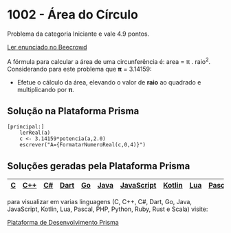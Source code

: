 # 1002 - Área do Círculo

Problema da categoria Iniciante e vale 4.9 pontos.

[Ler enunciado no Beecrowd](https://www.beecrowd.com.br/judge/en/problems/view/1002)


A fórmula para calcular a área de uma circunferência é: area = π . raio<sup>2</sup>. Considerando para este problema que **π** = 3.14159:

- Efetue o cálculo da área, elevando o valor de **raio** ao quadrado e multiplicando por **π**.

## Solução na Plataforma Prisma
``` 
[principal:]
    lerReal(a)
    c <- 3.14159*potencia(a,2.0)
    escrever("A={FormatarNumeroReal(c,0,4)}")
```

## Soluções geradas pela Plataforma Prisma

|[C](https://www.prisma.dev.br/tela-demo-transpilado.html?idDemo=1002&Categoria=Iniciante&idTarget=1)|[C++](https://www.prisma.dev.br/tela-demo-transpilado.html?idDemo=1002&Categoria=Iniciante&idTarget=2)|[C#](https://www.prisma.dev.br/tela-demo-transpilado.html?idDemo=1002&Categoria=Iniciante&idTarget=3)|[Dart](https://www.prisma.dev.br/tela-demo-transpilado.html?idDemo=1002&Categoria=Iniciante&idTarget=4)|[Go](https://www.prisma.dev.br/tela-demo-transpilado.html?idDemo=1002&Categoria=Iniciante&idTarget=5)|[Java](https://www.prisma.dev.br/tela-demo-transpilado.html?idDemo=1002&Categoria=Iniciante&idTarget=6)|[JavaScript](https://www.prisma.dev.br/tela-demo-transpilado.html?idDemo=1002&Categoria=Iniciante&idTarget=7)|[Kotlin](https://www.prisma.dev.br/tela-demo-transpilado.html?idDemo=1002&Categoria=Iniciante&idTarget=8)|[Lua](https://www.prisma.dev.br/tela-demo-transpilado.html?idDemo=1002&Categoria=Iniciante&idTarget=9)|[Pascal](https://www.prisma.dev.br/tela-demo-transpilado.html?idDemo=1002&Categoria=Iniciante&idTarget=10)|[PHP](https://www.prisma.dev.br/tela-demo-transpilado.html?idDemo=1002&Categoria=Iniciante&idTarget=11)|[Python](https://www.prisma.dev.br/tela-demo-transpilado.html?idDemo=1002&Categoria=Iniciante&idTarget=12)|[Ruby](https://www.prisma.dev.br/tela-demo-transpilado.html?idDemo=1002&Categoria=Iniciante&idTarget=13)|[Rust](https://www.prisma.dev.br/tela-demo-transpilado.html?idDemo=1002&Categoria=Iniciante&idTarget=14)|[Scala](https://www.prisma.dev.br/tela-demo-transpilado.html?idDemo=1002&Categoria=Iniciante&idTarget=15)|
 --- | --- | --- | --- | --- | --- | --- | --- | --- | --- | --- | --- | --- | --- | --- |

para visualizar em varias linguagens (C, C++, C#, Dart, Go, Java, JavaScript, Kotlin, Lua, Pascal, PHP, Python, Ruby, Rust e Scala) visite:

[Plataforma de Desenvolvimento Prisma](https://www.prisma.dev.br/tela-demo.html?idDemo=1002&Categoria=Iniciante)
